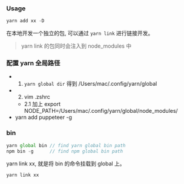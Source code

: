 ### Usage

```js
yarn add xx -D
```

在本地开发一个独立的包, 可以通过 `yarn link` 进行链接开发。

> yarn link 的包同时会注入到 node_modules 中

### 配置 yarn 全局路径

* 1. `yarn global dir` 得到 /Users/mac/.config/yarn/global
* 2. vim .zshrc
  * 2.1 加上 export NODE_PATH=/Users/mac/.config/yarn/global/node_modules/
* yarn add puppeteer -g

### bin

```js
yarn global bin // find yarn global bin path
npm bin -g      // find npm global bin path
```

yarn link xx, 就是将 bin 的命令挂载到 global 上。

```js
yarn link xx
```